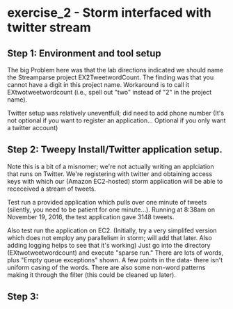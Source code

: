 # exercise_2 - Storm interfaced with twitter stream

## Step 1: Environment and tool setup

The big Problem here was that the lab directions indicated we should name the Streamparse project
EX2TweetwordCount.  The finding was that you cannot have a digit in this project name.  Workaround
is to call it EXtwotweetwordcount (i.e., spell out "two" instead of "2" in the project name).

Twitter setup was relatively uneventfull; did need to add phone number (It's not optional if you
want to register an application... Optional if you only want a twitter account)

## Step 2: Tweepy Install/Twitter application setup.

Note this is a bit of a misnomer; we're not actually writing an applciation that runs on Twitter.
We're registering with twitter and obtaining access keys with which our (Amazon EC2-hosted) storm
application will be able to receceived a stream of tweets.

Test run a provided application which pulls over one minute of tweets (silently, you need to be
patient for one minute...).  Running at 8:38am on November 19, 2016,
the test application gave 3148 tweets.

Also test run the application on EC2.   (Initially, try a very simplifed version which does not
employ any parallelism in storm; will add that later.  Also adding logging helps to see that it's
working)  Just go into the directory (EXtwotweetwordcount)
and execute "sparse run."  There are lots of words, plus "Empty queue exceptions" shown.
A few points in the data- there isn't uniform casing of the words.  There are also some non-word
patterns making it through the filter (this could be cleaned up later).

## Step 3:
